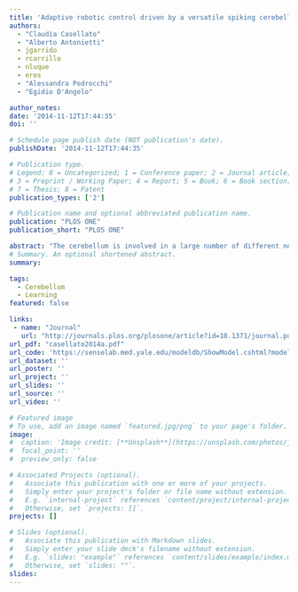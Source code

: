 ```yaml
---
title: 'Adaptive robotic control driven by a versatile spiking cerebellar network'
authors:
  - "Claudia Casellato"
  - "Alberto Antonietti"
  - jgarrido
  - rcarrillo
  - nluque
  - eros
  - "Alessandra Pedrocchi"
  - "Egidio D'Angelo"

author_notes:
date: '2014-11-12T17:44:35'
doi: ''

# Schedule page publish date (NOT publication's date).
publishDate: '2014-11-12T17:44:35'

# Publication type.
# Legend: 0 = Uncategorized; 1 = Conference paper; 2 = Journal article;
# 3 = Preprint / Working Paper; 4 = Report; 5 = Book; 6 = Book section;
# 7 = Thesis; 8 = Patent
publication_types: ['2']

# Publication name and optional abbreviated publication name.
publication: "PLOS ONE"
publication_short: "PLOS ONE"

abstract: "The cerebellum is involved in a large number of different neural processes, especially in associative learning and in fine motor control. To develop a comprehensive theory of sensorimotor learning and control, it is crucial to determine the neural basis of coding and plasticity embedded into the cerebellar neural circuit and how they are translated into behavioral outcomes in learning paradigms. Learning has to be inferred from the interaction of an embodied system with its real environment, and the same cerebellar principles derived from cell physiology have to be able to drive a variety of tasks of different nature, calling for complex timing and movement patterns. We have coupled a realistic cerebellar spiking neural network (SNN) with a real robot and challenged it in multiple diverse sensorimotor tasks. Encoding and decoding strategies based on neuronal firing rates were applied. Adaptive motor control protocols with acquisition and extinction phases have been designed and tested, including an associative Pavlovian task (Eye blinking classical conditioning), a vestibulo-ocular task and a perturbed arm reaching task operating in closed-loop. The SNN processed in real-time mossy fiber inputs as arbitrary contextual signals, irrespective of whether they conveyed a tone, a vestibular stimulus or the position of a limb. A bidirectional long-term plasticity rule implemented at parallel fibers-Purkinje cell synapses modulated the output activity in the deep cerebellar nuclei. In all tasks, the neurorobot learned to adjust timing and gain of the motor responses by tuning its output discharge. It succeeded in reproducing how human biological systems acquire, extinguish and express knowledge of a noisy and changing world. By varying stimuli and perturbations patterns, real-time control robustness and generalizability were validated. The implicit spiking dynamics of the cerebellar model fulfill timing, prediction and learning functions."
# Summary. An optional shortened abstract.
summary:

tags:
  - Cerebellum
  - Learning
featured: false

links:
 - name: "Journal"
   url: "http://journals.plos.org/plosone/article?id=10.1371/journal.pone.0112265"
url_pdf: "casellato2014a.pdf"
url_code: 'https://senselab.med.yale.edu/modeldb/ShowModel.cshtml?model=167414'
url_dataset: ''
url_poster: ''
url_project: ''
url_slides: ''
url_source: ''
url_video: ''

# Featured image
# To use, add an image named `featured.jpg/png` to your page's folder.
image:
#  caption: 'Image credit: [**Unsplash**](https://unsplash.com/photos/jdD8gXaTZsc)'
#  focal_point: ''
#  preview_only: false

# Associated Projects (optional).
#   Associate this publication with one or more of your projects.
#   Simply enter your project's folder or file name without extension.
#   E.g. `internal-project` references `content/project/internal-project/index.md`.
#   Otherwise, set `projects: []`.
projects: []

# Slides (optional).
#   Associate this publication with Markdown slides.
#   Simply enter your slide deck's filename without extension.
#   E.g. `slides: "example"` references `content/slides/example/index.md`.
#   Otherwise, set `slides: ""`.
slides:
---
```

